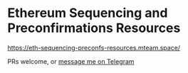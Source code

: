 # Ethereum Sequencing and Preconfirmations Resources

https://eth-sequencing-preconfs-resources.mteam.space/

PRs welcome, or [message me on Telegram](https://t.me/mteam888)
